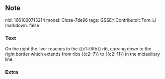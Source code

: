 ## Note
nid: 1661020713214
model: Cloze-7de96
tags: GSSE::!Contributor::Tom_Li
markdown: false

### Text
<div>
  On the right the liver reaches to the {{c1::fifth}} rib, curving
  down to the right border which extends from ribs {{c2::7}} to
  {{c2::11}} in the midaxillary line
</div>

### Extra

